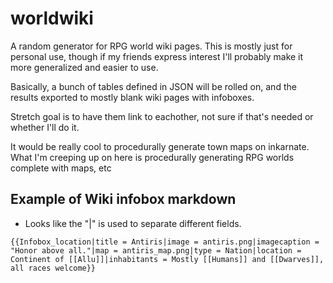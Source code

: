 # worldwiki
A random generator for RPG world wiki pages. This is mostly just for personal use, though if my friends express interest I'll probably make it more generalized and easier to use.

Basically, a bunch of tables defined in JSON will be rolled on, and the results exported to mostly blank wiki pages with infoboxes.

Stretch goal is to have them link to eachother, not sure if that's needed or whether I'll do it.

It would be really cool to procedurally generate town maps on inkarnate. What I'm creeping up on here is procedurally generating RPG worlds complete with maps, etc


## Example of Wiki infobox markdown
- Looks like the "|" is used to separate different fields.

~~~
{{Infobox_location|title = Antiris|image = antiris.png|imagecaption = "Honor above all."|map = antiris_map.png|type = Nation|location = Continent of [[Allu]]|inhabitants = Mostly [[Humans]] and [[Dwarves]], all races welcome}}
~~~
